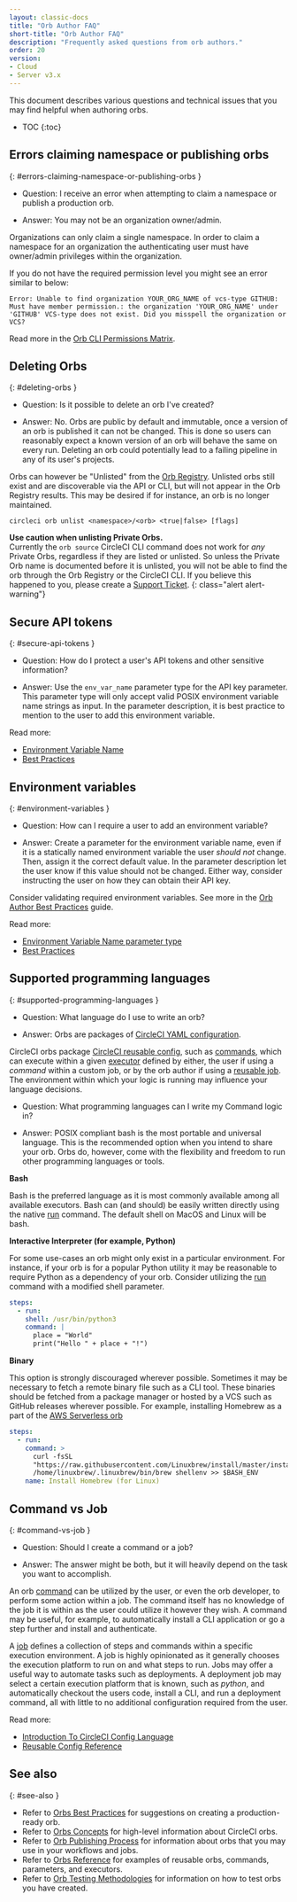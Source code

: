 ```yaml
---
layout: classic-docs
title: "Orb Author FAQ"
short-title: "Orb Author FAQ"
description: "Frequently asked questions from orb authors."
order: 20
version:
- Cloud
- Server v3.x
---
```


This document describes various questions and technical issues that you may find helpful when authoring orbs.

* TOC
{:toc}

## Errors claiming namespace or publishing orbs
{: #errors-claiming-namespace-or-publishing-orbs }

* Question: I receive an error when attempting to claim a namespace or publish a production orb.

* Answer: You may not be an organization owner/admin.

Organizations can only claim a single namespace. In order to claim a namespace for an organization the authenticating user must have owner/admin privileges within the organization.

If you do not have the required permission level you might see an error similar to below:

```
Error: Unable to find organization YOUR_ORG_NAME of vcs-type GITHUB: Must have member permission.: the organization 'YOUR_ORG_NAME' under 'GITHUB' VCS-type does not exist. Did you misspell the organization or VCS?
```

Read more in the [Orb CLI Permissions Matrix]({{site.baseurl}}/orb-author-intro/#permissions-matrix).

## Deleting Orbs
{: #deleting-orbs }

* Question: Is it possible to delete an orb I've created?

* Answer: No. Orbs are public by default and immutable, once a version of an orb is published it can not be changed. This is done so users can reasonably expect a known version of an orb will behave the same on every run. Deleting an orb could potentially lead to a failing pipeline in any of its user's projects.

Orbs can however be "Unlisted" from the [Orb Registry](https://circleci.com/developer/orbs). Unlisted orbs still exist and are discoverable via the API or CLI, but will not appear in the Orb Registry results. This may be desired if for instance, an orb is no longer maintained.

```
circleci orb unlist <namespace>/<orb> <true|false> [flags]
```

**Use caution when unlisting Private Orbs.**
<br/>
Currently the `orb source` CircleCI CLI command does not work for _any_ Private Orbs, regardless if they are listed or unlisted. So unless the Private Orb name is documented before it is unlisted, you will not be able to find the orb through the Orb Registry or the CircleCI CLI. If you believe this happened to you, please create a [Support Ticket](https://support.circleci.com/hc/en-us).
{: class="alert alert-warning"}

## Secure API tokens
{: #secure-api-tokens }

* Question: How do I protect a user's API tokens and other sensitive information?

* Answer: Use the `env_var_name` parameter type for the API key parameter. This parameter type will only accept valid POSIX environment variable name strings as input. In the parameter description, it is best practice to mention to the user to add this environment variable.

Read more:
* [Environment Variable Name]({{site.baseurl}}/reusing-config/#environment-variable-name)
* [Best Practices]({{site.baseurl}}/orbs-best-practices/)

## Environment variables
{: #environment-variables }

* Question: How can I require a user to add an environment variable?

* Answer: Create a parameter for the environment variable name, even if it is a statically named environment variable the user _should not_ change. Then, assign it the correct default value. In the parameter description let the user know if this value should not be changed. Either way, consider instructing the user on how they can obtain their API key.

Consider validating required environment variables. See more in the [Orb Author Best Practices]({{site.baseurl}}/orbs-best-practices/#commands) guide.

Read more:
* [Environment Variable Name parameter type]({{site.baseurl}}/reusing-config/#environment-variable-name)
* [Best Practices]({{site.baseurl}}/orbs-best-practices/)

## Supported programming languages
{: #supported-programming-languages }

* Question: What language do I use to write an orb?

* Answer: Orbs are packages of [CircleCI YAML configuration]({{site.baseurl}}/configuration-reference/).

CircleCI orbs package [CircleCI reusable config]({{site.baseurl}}/reusing-config/), such as [commands]({{site.baseurl}}/reusing-config/#authoring-reusable-commands), which can execute within a given [executor]({{site.baseurl}}/executor-intro/) defined by either, the user if using a _command_ within a custom job, or by the orb author if using a [reusable job]({{site.baseurl}}/orb-concepts/#jobs). The environment within which your logic is running may influence your language decisions.

* Question: What programming languages can I write my Command logic in?

* Answer: POSIX compliant bash is the most portable and universal language. This is the recommended option when you intend to share your orb. Orbs do, however, come with the flexibility and freedom to run other programming languages or tools.

**Bash**

Bash is the preferred language as it is most commonly available among all available executors. Bash can (and should) be easily written directly using the native [run]({{site.baseurl}}/configuration-reference/#run) command. The default shell on MacOS and Linux will be bash.

**Interactive Interpreter (for example, Python)**

For some use-cases an orb might only exist in a particular environment. For instance, if your orb is for a popular Python utility it may be reasonable to require Python as a dependency of your orb. Consider utilizing the [run]({{site.baseurl}}/configuration-reference/#run) command with a modified shell parameter.

```yaml
steps:
  - run:
    shell: /usr/bin/python3
    command: |
      place = "World"
      print("Hello " + place + "!")
```

**Binary**

This option is strongly discouraged wherever possible. Sometimes it may be necessary to fetch a remote binary file such as a CLI tool. These binaries should be fetched from a package manager or hosted by a VCS such as GitHub releases wherever possible. For example, installing Homebrew as a part of the [AWS Serverless orb](https://circleci.com/developer/orbs/orb/circleci/aws-serverless#commands-install)

```yaml
steps:
  - run:
    command: >
      curl -fsSL
      "https://raw.githubusercontent.com/Linuxbrew/install/master/install.sh" | bash
      /home/linuxbrew/.linuxbrew/bin/brew shellenv >> $BASH_ENV
    name: Install Homebrew (for Linux)
```

## Command vs Job
{: #command-vs-job }

* Question: Should I create a command or a job?

* Answer: The answer might be both, but it will heavily depend on the task you want to accomplish.

An orb [command]({{site.baseurl}}/orb-concepts/#commands) can be utilized by the user, or even the orb developer, to perform some action within a job. The command itself has no knowledge of the job it is within as the user could utilize it however they wish. A command may be useful, for example, to automatically install a CLI application or go a step further and install and authenticate.

A [job]({{site.baseurl}}/orb-concepts/#jobs) defines a collection of steps and commands within a specific execution environment. A job is highly opinionated as it generally chooses the execution platform to run on and what steps to run. Jobs may offer a useful way to automate tasks such as deployments. A deployment job may select a certain execution platform that is known, such as _python_, and automatically checkout the users code, install a CLI, and run a deployment command, all with little to no additional configuration required from the user.

Read more:
* [Introduction To CircleCI Config Language]({{site.baseurl}}/config-intro/)
* [Reusable Config Reference]({{site.baseurl}}/reusing-config/)


## See also
{: #see-also }
- Refer to [Orbs Best Practices]({{site.baseurl}}/orbs-best-practices) for suggestions on creating a production-ready orb.
- Refer to [Orbs Concepts]({{site.baseurl}}/orb-concepts/) for high-level information about CircleCI orbs.
- Refer to [Orb Publishing Process]({{site.baseurl}}/creating-orbs/) for information about orbs that you may use in your workflows and jobs.
- Refer to [Orbs Reference]({{site.baseurl}}/reusing-config/) for examples of reusable orbs, commands, parameters, and executors.
- Refer to [Orb Testing Methodologies]({{site.baseurl}}/testing-orbs/) for information on how to test orbs you have created.
